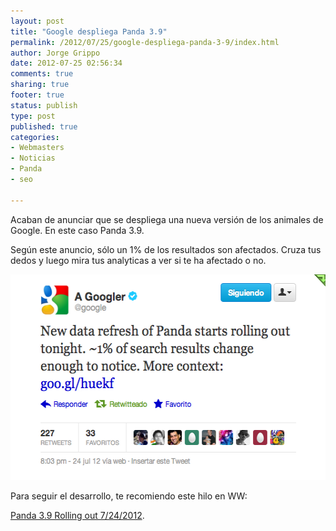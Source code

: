 ```yaml
--- 
layout: post
title: "Google despliega Panda 3.9"
permalink: /2012/07/25/google-despliega-panda-3-9/index.html
author: Jorge Grippo
date: 2012-07-25 02:56:34
comments: true
sharing: true
footer: true
status: publish
type: post
published: true
categories: 
- Webmasters
- Noticias
- Panda
- seo

---
```

<!-- 404 -->
Acaban de anunciar que se despliega una nueva versión de los animales de Google. En este caso Panda 3.9.
<!--more-->
Según este anuncio, sólo un 1% de los resultados son afectados. Cruza tus dedos y luego mira tus analyticas a ver si te ha afectado o no.

<img class="alignnone size-full wp-image-405" title="panda-3-9" src="/wp-content/uploads/2012/07/panda-3-9.png" alt="" width="535" height="329" />

Para seguir el desarrollo, te recomiendo este hilo en WW:

<a href="http://www.webmasterworld.com/google/4478587.htm" rel="nofollow">Panda 3.9 Rolling out 7/24/2012</a>.

